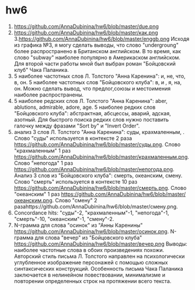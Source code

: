 # hw6
1. https://github.com/AnnaDubinina/hw6/blob/master/due.png
2. https://github.com/AnnaDubinina/hw6/blob/master/как.png
3.https://github.com/AnnaDubinina/hw6/blob/master/enggb.png
Исходя из графика №3, я могу сделать выводы, что слово "undergroung" более распространено в Британском английском. В то время, как слово "subway" наиболее популярно в Америкаском английском.
Для второй части работы мной был выбран роман "Бойцовский клуб" Чака Паланика.
1. 5 наиболее частотных слов Л. Толстого "Анна Каренина": и, не, что, в, он. 5 наиболее частотных слов "Бойцовского клуба": в, и , я, на, он. Можно сделать вывод, что предлог,союзы и местоимения наиболее распространены.
2. 5 наиболее редских слов Л. Толстого "Анна Каренина": aber, ablutions, admirable, adore, age. 5 наиболее редких слов "Бойцовского клуба": абстрактная, абсцессы, аварий, адская, азотный. Для быстрого поиска редких слов нужно поставить галочку между фразами "Sort by" и "Invert Order".
3. анализ 3 слов Л. Толстого "Анна Каренина": суды, крахмаленным, . Слово "суды" используется в контексте 2 раза https://github.com/AnnaDubinina/hw6/blob/master/суды.png. Слово "крахмаленным" 1 раз https://github.com/AnnaDubinina/hw6/blob/master/крахмаленным.png. Слово "непогода" 1 раз https://github.com/AnnaDubinina/hw6/blob/master/непогода.png. Анализ 3 слов из "Бойцовского клуба": смерть, океанским, смену. Слово "смерть" используется в контексте 10 раз https://github.com/AnnaDubinina/hw6/blob/master/смерть.png. Слово "океанским" 1 раз https://github.com/AnnaDubinina/hw6/blob/master/океанским.png. Слово "смену" 2 разаhttps://github.com/AnnaDubinina/hw6/blob/master/смену.png. 
4. Concordance hits: "суды"-2, "крахмаленным"-1, "непогода"-1, "смерть"-10, "океанским"-1, "смену"-2.
5. N-грамма для слова "осинок" из "Анны Каренины" https://github.com/AnnaDubinina/hw6/blob/master/осинок.png. N-грамма для слова "вечер" из "Бойцовского клуба" https://github.com/AnnaDubinina/hw6/blob/master/вечер.png
Выводы: наиболее частотные слова в обоих произведениях похожи. Авторский стиль письма Л. Толстого направлен на психологически углубленное изображение персонажей с помощью сложных синтаксических конструкций. Особенность письма Чака Паланика заключается в нелинейном повествовании, минимализме и повторении определенных строк на протяжении всего текста.
